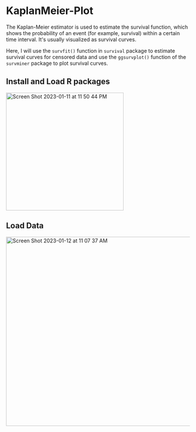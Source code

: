 # KaplanMeier-Plot

The Kaplan-Meier estimator is used to estimate the survival function, which shows the probability of an event (for example, survival) within a certain time interval. It's usually visualized as survival curves.

Here, I will use the `survfit()` function in `survival` package to estimate survival curves for censored data and use the `ggsurvplot()` function of the `survminer` package to plot survival curves.

## Install and Load R packages

 <img width="322" alt="Screen Shot 2023-01-11 at 11 50 44 PM" src="https://user-images.githubusercontent.com/100873921/211988029-7477f069-6b16-4fae-a386-30b399799ca2.png">

## Load Data

<img width="517" alt="Screen Shot 2023-01-12 at 11 07 37 AM" src="https://user-images.githubusercontent.com/100873921/212133160-8bd0e679-6674-48c9-a6e9-e8f8dc0fc6ba.png">




